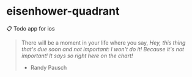 # eisenhower-quadrant
:clipboard: Todo app for ios

> There will be a moment in your life where you say, _Hey, this thing that's due soon and not important: I won't do it! Because it's not important! It says so right here on the chart!_
> - Randy Pausch

